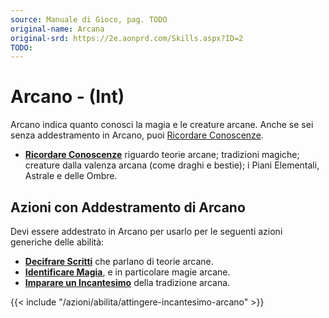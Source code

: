 ```yaml
---
source: Manuale di Gioco, pag. TODO
original-name: Arcana
original-srd: https://2e.aonprd.com/Skills.aspx?ID=2
TODO:
---
```


# Arcano - (Int)

Arcano indica quanto conosci la magia e le creature arcane. Anche se sei senza
addestramento in Arcano, puoi
[Ricordare Conoscenze](/azioni/abilita/ricordare-conoscenze).

- **[Ricordare Conoscenze](/azioni/abilita/ricordare-conoscenze)** riguardo
  teorie arcane; tradizioni magiche; creature dalla valenza arcana (come draghi
  e bestie); i Piani Elementali, Astrale e delle Ombre.

## Azioni con Addestramento di Arcano

Devi essere addestrato in Arcano per usarlo per le seguenti azioni generiche
delle abilità:

- **[Decifrare Scritti](/azioni/abilita/decifrare-scritti)** che parlano di
  teorie arcane.
- **[Identificare Magia](/azioni/abilita/identificare-magia)**, e in particolare
  magie arcane.
- **[Imparare un Incantesimo](/azioni/abilita/imparare-un-incantesimo)** della
  tradizione arcana.

{{< include "/azioni/abilita/attingere-incantesimo-arcano" >}}
